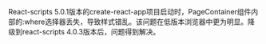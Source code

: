 React-scripts 5.0.1版本的create-react-app项目启动时，PageContainer组件内部的:where选择器丢失，导致样式错乱。该问题在低版本浏览器中更为明显。降级到react-scripts 4.0.3版本后，问题得到解决。
